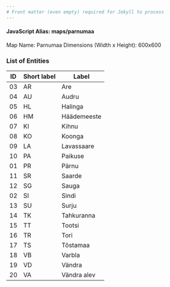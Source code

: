 ```yaml
---
# Front matter (even empty) required for Jekyll to process
---
```


#### JavaScript Alias: maps/parnumaa

Map Name: Parnumaa
Dimensions (Width x Height): 600x600





### List of Entities

ID | Short label | Label
---|---|---|
03|AR|Are
04|AU|Audru
05|HL|Halinga
06|HM|Häädemeeste
07|KI|Kihnu
08|KO|Koonga
09|LA|Lavassaare
10|PA|Paikuse
01|PR|Pärnu
11|SR|Saarde
12|SG|Sauga
02|SI|Sindi
13|SU|Surju
14|TK|Tahkuranna
15|TT|Tootsi
16|TR|Tori
17|TS|Tõstamaa
18|VB|Varbla
19|VD|Vändra
20|VA|Vändra alev

